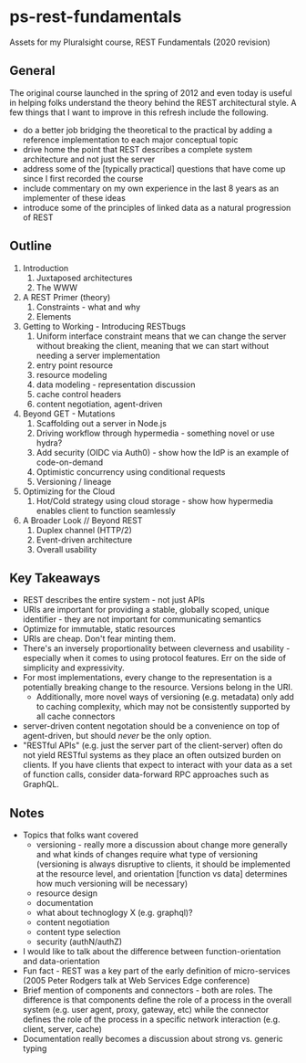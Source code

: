 # ps-rest-fundamentals
Assets for my Pluralsight course, REST Fundamentals (2020 revision)

## General
The original course launched in the spring of 2012 and even today is useful in helping folks understand the theory behind the REST architectural style. A few things that I want to improve in this refresh include the following.

* do a better job bridging the theoretical to the practical by adding a reference implementation to each major conceptual topic
* drive home the point that REST describes a complete system architecture and not just the server
* address some of the [typically practical] questions that have come up since I first recorded the course
* include commentary on my own experience in the last 8 years as an implementer of these ideas
* introduce some of the principles of linked data as a natural progression of REST

## Outline
1. Introduction
    1. Juxtaposed architectures
    1. The WWW 
1. A REST Primer (theory)
    1. Constraints - what and why
    1. Elements
1. Getting to Working - Introducing RESTbugs
    1. Uniform interface constraint means that we can change the server without breaking the client, meaning that we can start without needing a server implementation
    1. entry point resource
    1. resource modeling
    1. data modeling - representation discussion
    1. cache control headers
    1. content negotiation, agent-driven
1. Beyond GET - Mutations
    1. Scaffolding out a server in Node.js
    1. Driving workflow through hypermedia - something novel or use hydra?
    1. Add security (OIDC via Auth0) - show how the IdP is an example of code-on-demand
    1. Optimistic concurrency using conditional requests
    1. Versioning / lineage
1. Optimizing for the Cloud
    1. Hot/Cold strategy using cloud storage - show how hypermedia enables client to function seamlessly
1. A Broader Look // Beyond REST
    1. Duplex channel (HTTP/2)
    1. Event-driven architecture
    1. Overall usability

## Key Takeaways
* REST describes the entire system - not just APIs
* URIs are important for providing a stable, globally scoped, unique identifier - they are not important for communicating semantics
* Optimize for immutable, static resources
* URIs are cheap. Don't fear minting them.
* There's an inversely proportionality between cleverness and usability - especially when it comes to using   protocol features. Err on the side of simplicity and expressivity.
* For most implementations, every change to the representation is a potentially breaking change to the resource. Versions belong in the URI. 
    * Additionally, more novel ways of versioning (e.g. metadata) only add to caching complexity, which may not be consistently supported by all cache connectors
* server-driven content negotation should be a convenience on top of agent-driven, but should _never_ be the only option. 
* "RESTful APIs" (e.g. just the server part of the client-server) often do not yield RESTful systems as they place an often outsized burden on clients. If you have clients that expect to interact with your data as a set of function calls, consider data-forward RPC approaches such as GraphQL.

## Notes
* Topics that folks want covered
    * versioning - really more a discussion about change more generally and what kinds of changes require what type of versioning (versioning is always disruptive to clients, it should be implemented at the resource level, and orientation [function vs data] determines how much versioning will be necessary)
    * resource design
    * documentation
    * what about technoglogy X (e.g. graphql)?
    * content negotiation
    * content type selection
    * security (authN/authZ)
* I would like to talk about the difference between function-orientation and data-orientation
* Fun fact - REST was a key part of the early definition of micro-services (2005 Peter Rodgers talk at Web Services Edge conference)
* Brief mention of components and connectors - both are roles. The difference is that components define the role of a process in the overall system (e.g. user agent, proxy, gateway, etc) while the connector defines the role of the process in a specific network interaction (e.g. client, server, cache)
* Documentation really becomes a discussion about strong vs. generic typing
